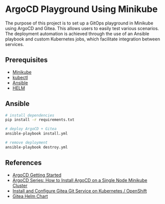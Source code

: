 # ArgoCD Playground Using Minikube

The purpose of this project is to set up a GitOps playground in Minikube using ArgoCD and Gitea. This allows users to easily test various scenarios. The deployment automation is achieved through the use of an Ansible playbook and custom Kubernetes jobs, which facilitate integration between services.

## Prerequisites

- [Minikube](https://minikube.sigs.k8s.io/docs/start/)
- [kubectl](https://minikube.sigs.k8s.io/docs/handbook/kubectl/)
- [Ansible](https://docs.ansible.com/ansible/latest/installation_guide/intro_installation.html)
- [HELM](https://helm.sh/docs/intro/install/)

## Ansible

```bash
# install dependencies
pip install -r requirements.txt

# deploy ArgoCD + Gitea
ansible-playbook install.yml

# remove deployment
ansible-playbook destroy.yml
```

## References

- [ArgoCD Getting Started](https://argo-cd.readthedocs.io/en/stable/getting_started/)
- [ArgoCD Series: How to Install ArgoCD on a Single Node Minikube Cluster](https://mycloudjourney.medium.com/argocd-series-how-to-install-argocd-on-a-single-node-minikube-cluster-1d3a46aaad20)
- [Install and Configure Gitea Git Service on Kubernetes / OpenShift](https://computingforgeeks.com/install-gitea-git-service-on-kubernetes-openshift/)
- [Gitea Helm Chart](https://gitea.com/gitea/helm-chart/)
